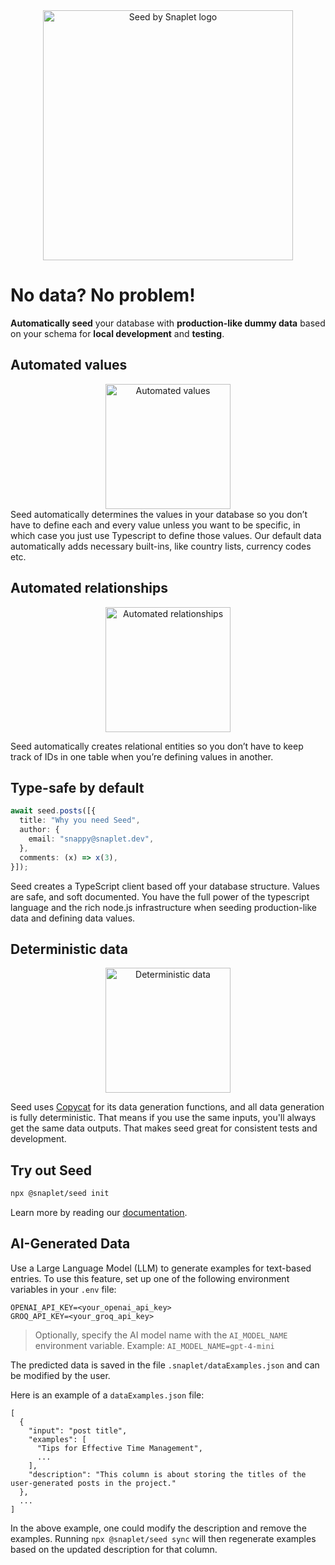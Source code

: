 <div align="center">
<img width="400" src="https://assets-global.website-files.com/605b054afe05f848015d3a1a/65f18fcc8e3e35c93906d207_seed%20by%20snaplet.svg" alt="Seed by Snaplet logo"/>
</div>

# No data? No problem!

**Automatically seed** your database with **production-like dummy data** based on your schema for **local development** and **testing**.

## Automated values

<div align="center">
  <img width="200" src="https://assets-global.website-files.com/605b054afe05f848015d3a1a/655371beb851a7ad89e52a87_Automated%20values%20Image.svg" alt="Automated values"/>
</div>
Seed automatically determines the values in your database so you don’t have to define each and every value unless you want to be specific, in which case you just use Typescript to define those values. Our default data automatically adds necessary built-ins, like country lists, currency codes etc.

## Automated relationships

<div align="center">
  <img width="200" src="https://assets-global.website-files.com/605b054afe05f848015d3a1a/65537689bad723130b59aada_automated%20relationships%20image.svg" alt="Automated relationships"/>
</div>

Seed automatically creates relational entities so you don’t have to keep track of IDs in one table when you’re defining values in another.

## Type-safe by default

```ts
await seed.posts([{
  title: "Why you need Seed",
  author: {
    email: "snappy@snaplet.dev",
  },
  comments: (x) => x(3),
}]);
```

Seed creates a TypeScript client based off your database structure. Values are safe, and soft documented. You have the full power of the typescript language and the rich node.js infrastructure when seeding production-like data and defining data values.

## Deterministic data

<div align="center">
  <img width="200" src="https://assets-global.website-files.com/605b054afe05f848015d3a1a/65537990e71cdd72c5705028_Deterministic%20image.svg" alt="Deterministic data"/>
</div>

Seed uses [Copycat](https://github.com/snaplet/copycat) for its data generation functions, and all data generation is fully deterministic. That means if you use the same inputs, you'll always get the same data outputs. That makes seed great for consistent tests and development.

## Try out Seed

```bash
npx @snaplet/seed init
```

Learn more by reading our [documentation](https://docs.snaplet.dev/seed).


## AI-Generated Data

Use a Large Language Model (LLM) to generate examples for text-based entries. To use this feature, set up one of the following environment variables in your `.env` file:

```
OPENAI_API_KEY=<your_openai_api_key>
GROQ_API_KEY=<your_groq_api_key>
```

> Optionally, specify the AI model name with the `AI_MODEL_NAME` environment variable. Example: `AI_MODEL_NAME=gpt-4-mini`

The predicted data is saved in the file `.snaplet/dataExamples.json` and can be modified by the user.

Here is an example of a `dataExamples.json` file:

```
[
  {
    "input": "post title",
    "examples": [
      "Tips for Effective Time Management",
      ...
    ],
    "description": "This column is about storing the titles of the user-generated posts in the project."
  },
  ...
]
```

In the above example, one could modify the description and remove the examples. Running `npx @snaplet/seed sync` will then regenerate examples based on the updated description for that column.
